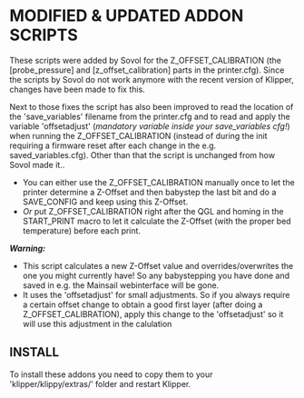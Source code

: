 # MODIFIED & UPDATED ADDON SCRIPTS
These scripts were added by Sovol for the Z_OFFSET_CALIBRATION (the [probe_pressure] and [z_offset_calibration] parts in the printer.cfg).
Since the scripts by Sovol do not work anymore with the recent version of Klipper, changes have been made to fix this.

Next to those fixes the script has also been improved to read the location of the 'save_variables' filename from the printer.cfg and to read and apply the variable 'offsetadjust' (*mandatory variable inside your save_variables cfg!*) when running the Z_OFFSET_CALIBRATION (instead of during the init requiring a firmware reset after each change in the e.g. saved_variables.cfg).
Other than that the script is unchanged from how Sovol made it..

- You can either use the Z_OFFSET_CALIBRATION manually once to let the printer determine a Z-Offset and then babystep the last bit and do a SAVE_CONFIG and keep using this Z-Offset.
- *Or* put Z_OFFSET_CALIBRATION right after the QGL and homing in the START_PRINT macro to let it calculate the Z-Offset (with the proper bed temperature) before each print.

***Warning:***
- This script calculates a new Z-Offset value and overrides/overwrites the one you might currently have! So any babystepping you have done and saved in e.g. the Mainsail webinterface will be gone.
-  It uses the 'offsetadjust' for small adjustments. So if you always require a certain offset change to obtain a good first layer (after doing a Z_OFFSET_CALIBRATION), apply this change to the 'offsetadjust' so it will use this adjustment in the calulation

## INSTALL
To install these addons you need to copy them to your 'klipper/klippy/extras/' folder and restart Klipper.
